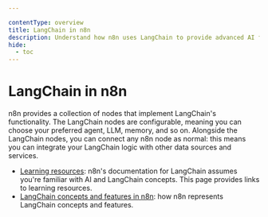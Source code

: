 ```yaml
---

contentType: overview
title: LangChain in n8n
description: Understand how n8n uses LangChain to provide advanced AI functionality.
hide:
  - toc
---
```


# LangChain in n8n

n8n provides a collection of nodes that implement LangChain's functionality. The LangChain nodes are configurable, meaning you can choose your preferred agent, LLM, memory, and so on. Alongside the LangChain nodes, you can connect any n8n node as normal: this means you can integrate your LangChain logic with other data sources and services.

* [Learning resources](/advanced-ai/langchain/langchain-learning-resources.md): n8n's documentation for LangChain assumes you're familiar with AI and LangChain concepts. This page provides links to learning resources.
* [LangChain concepts and features in n8n](/advanced-ai/langchain/langchain-n8n.md): how n8n represents LangChain concepts and features.
